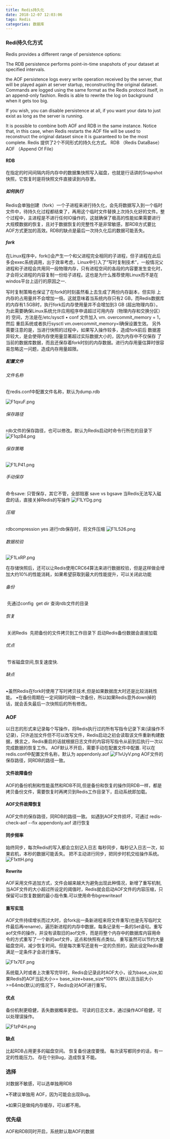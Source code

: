 ```yaml
---
title: Redis持久化
date: 2018-12-07 12:03:06
tags: Redis
categories: 数据库
---
```

### Redi持久化方式

Redis provides a different range of persistence options:

The RDB persistence performs point-in-time snapshots of your dataset at specified intervals.

the AOF persistence logs every write operation received by the server, that will be played again at server startup, reconstructing the original dataset. Commands are logged using the same format as the Redis protocol itself, in an append-only fashion. Redis is able to rewrite the log on background when it gets too big.

If you wish, you can disable persistence at all, if you want your data to just exist as long as the server is running.

It is possible to combine both AOF and RDB in the same instance. Notice that, in this case, when Redis restarts the AOF file will be used to reconstruct the original dataset since it is guaranteed to be the most complete.
Redis 提供了2个不同形式的持久化方式。
RDB （Redis DataBase）
AOF （Append Of File）

#### RDB 
​	在指定的时间间隔内将内存中的数据集快照写入磁盘，也就是行话讲的Snapshot快照，它恢复时是将快照文件直接读到内存里。

##### 如何执行
​	Redis会单独创建（fork）一个子进程来进行持久化，会先将数据写入到一个临时文件中，待持久化过程都结束了，再用这个临时文件替换上次持久化好的文件。整个过程中，主进程是不进行任何IO操作的，这就确保了极高的性能如果需要进行大规模数据的恢复，且对于数据恢复的完整性不是非常敏感，那RDB方式要比AOF方式更加的高效。RDB的缺点是最后一次持久化后的数据可能丢失。

##### fork
在Linux程序中，fork()会产生一个和父进程完全相同的子进程，但子进程在此后多会exec系统调用，出于效率考虑，Linux中引入了“写时复制技术”，一般情况父进程和子进程会共用同一段物理内存，只有进程空间的各段的内容要发生变化时，才会将父进程的内容复制一份给子进程。这也是为什么推荐使用Linux而不是在windos平台上运行的原因之一.

写时复制策略也保证了在fork的时刻虽然看上去生成了两份内存副本，但实际 上内存的占用量并不会增加一倍。这就意味着当系统内存只有2 GB，而Redis数据库 的内存有1.5GB时，执行fork后内存使用量并不会增加到3 GB (超出物理内存）。 为此需要确保Linux系统允许应用程序申请超过可用内存（物理内存和交换分区）的 空间，方法是在/etc/sysctl • conf 文件加入 vm. overcommit_memory = 1，然后 重启系统或者执行sysctl vm.overcommit_memory=l确保设置生效。 
另外需要注意的是，当进行快照的过程中，如果写入操作较多，造成fork前后 数据差异较大，是会使得内存使用量显著超过实际数据大小的，因为内存中不仅保存 了当前的数据库数据，而且还保存着fork时刻的内存数据。进行内存用量估算时很容易忽略这一问题，造成内存用量超限。

##### 配置文件

###### 文件名称

在redis.conf中配置文件名称，默认为dump.rdb

![F1qxuF.png](https://s1.ax1x.com/2018/12/07/F1qxuF.png)

###### 保存路径

rdb文件的保存路径，也可以修改。默认为Redis启动时命令行所在的目录下
![F1qzB4.png](https://s1.ax1x.com/2018/12/07/F1qzB4.png)

###### 保存策略

![F1LP41.png](https://s1.ax1x.com/2018/12/07/F1LP41.png)



######  手动保存
命令save: 只管保存，其它不管，全部阻塞
save vs bgsave
当Redis无法写入磁盘的话，直接关掉Redis的写操作
![F1LYDg.png](https://s1.ax1x.com/2018/12/07/F1LYDg.png)

###### 压缩
rdbcompression yes
进行rdb保存时，将文件压缩
![F1L526.png](https://s1.ax1x.com/2018/12/07/F1L526.png)

###### 数据校验

![F1LxRP.png](https://s1.ax1x.com/2018/12/07/F1LxRP.png)

在存储快照后，还可以让Redis使用CRC64算法来进行数据校验，但是这样做会增加大约10%的性能消耗，如果希望获取到最大的性能提升，可以关闭此功能

###### 备份
​	先通过config
​	get dir  查询rdb文件的目录 

###### 恢复
​	关闭Redis
​	先把备份的文件拷贝到工作目录下
​	启动Redis备份数据会直接加载	 

###### 优点

​	节省磁盘空间,恢复速度快.

###### 缺点

•虽然Redis在fork时使用了写时拷贝技术,但是如果数据庞大时还是比较消耗性能。
•在备份周期在一定间隔时间做一次备份，所以如果Redis意外down掉的话，就会丢失最后一次快照后的所有修改。

### AOF

以日志的形式来记录每个写操作，将Redis执行过的所有写指令记录下来(读操作不记录)，只许追加文件但不可以改写文件，Redis启动之初会读取该文件重新构建数据，换言之，Redis重启的话就根据日志文件的内容将写指令从前到后执行一次以完成数据的恢复工作。
AOF默认不开启，需要手动在配置文件中配置.
可以在redis.conf中配置文件名称，默认为 appendonly.aof 
![F1vUyV.png](https://s1.ax1x.com/2018/12/07/F1vUyV.png)
AOF文件的保存路径，同RDB的路径一致。

#### 文件故障备份

AOF的备份机制和性能虽然和RDB不同,但是备份和恢复的操作同RDB一样，都是拷贝备份文件，需要恢复时再拷贝到Redis工作目录下，启动系统即加载。

#### AOF文件故障恢复
AOF文件的保存路径，同RDB的路径一致。
如遇到AOF文件损坏，可通过   redis-check-aof  --fix  appendonly.aof   进行恢复

#### 同步频率

始终同步，每次Redis的写入都会立刻记入日志
每秒同步，每秒记入日志一次，如果宕机，本秒的数据可能丢失。
把不主动进行同步，把同步时机交给操作系统。
![F1xttH.png](https://s1.ax1x.com/2018/12/07/F1xttH.png)

#### Rewrite

AOF采用文件追加方式，文件会越来越大为避免出现此种情况，新增了重写机制,当AOF文件的大小超过所设定的阈值时，Redis就会启动AOF文件的内容压缩，只保留可以恢复数据的最小指令集.可以使用命令bgrewriteaof

#### 重写实现

AOF文件持续增长而过大时，会fork出一条新进程来将文件重写(也是先写临时文件最后再rename)，遍历新进程的内存中数据，每条记录有一条的Set语句。重写aof文件的操作，并没有读取旧的aof文件，而是将整个内存中的数据库内容用命令的方式重写了一个新的aof文件，这点和快照有点类似。
重写虽然可以节约大量磁盘空间，减少恢复时间。但是每次重写还是有一定的负担的，因此设定Redis要满足一定条件才会进行重写。

![F1x7EF.png](https://s1.ax1x.com/2018/12/07/F1x7EF.png)

系统载入时或者上次重写完毕时，Redis会记录此时AOF大小，设为base_size,如果Redis的AOF当前大小>=
base_size+base_size*100%
(默认)且当前大小>=64mb(默认)的情况下，Redis会对AOF进行重写。

#### 优点

备份机制更稳健，丢失数据概率更低。
可读的日志文本，通过操作AOF稳健，可以处理误操作。

![F1zP4H.png](https://s1.ax1x.com/2018/12/07/F1zP4H.png)

#### 缺点

比起RDB占用更多的磁盘空间。
恢复备份速度要慢。
每次读写都同步的话，有一定的性能压力。
存在个别Bug，造成恢复不能。

### 选择

对数据不敏感，可以选单独用RDB

•不建议单独用 AOF，因为可能会出现Bug。

•如果只是做纯内存缓存，可以都不用。

### 优先级

AOF和RDB同时开启，系统默认取AOF的数据


